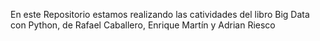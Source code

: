 En este Repositorio estamos realizando las catividades del libro
Big Data con Python, de Rafael Caballero, Enrique Martín y Adrian Riesco
